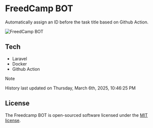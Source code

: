 # FreedCamp BOT

Automatically assign an ID before the task title based on Github Action.

![FreedCamp BOT](https://repository-images.githubusercontent.com/737932867/7d34798b-2680-471c-b089-a78a718d3d6a)

## Tech

- Laravel
- Docker
- Github Action

> [!NOTE]  
> History last updated on Thursday, March 6th, 2025, 10:46:25 PM

## License

The Freedcamp BOT is open-sourced software licensed under the [MIT license](https://opensource.org/licenses/MIT).
